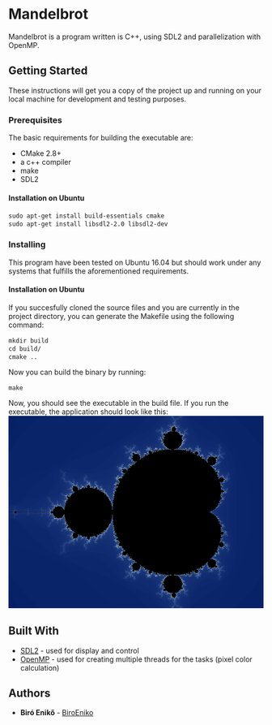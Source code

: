 # Mandelbrot

Mandelbrot is a program written is C++, using SDL2 and parallelization with OpenMP. 

## Getting Started

These instructions will get you a copy of the project up and running on your local machine for development and testing purposes.

### Prerequisites

The basic requirements for building the executable are:

* CMake 2.8+
* a c++ compiler
* make
* SDL2

#### Installation on Ubuntu

```
sudo apt-get install build-essentials cmake
sudo apt-get install libsdl2-2.0 libsdl2-dev
```

### Installing

This program have been tested on Ubuntu 16.04 but should work under any systems that fulfills the aforementioned requirements.

#### Installation on Ubuntu

If you succesfully cloned the source files and you are currently in the project directory, you can generate the Makefile using the following command:

```
mkdir build
cd build/
cmake ..
```
Now you can build the binary by running:

```
make
```
Now, you should see the executable in the build file. If you run the executable, the application should look like this:
![](https://github.com/biroeniko/mandelbrot/blob/master/img/demo.png)

## Built With

* [SDL2](https://www.libsdl.org/) - used for display and control
* [OpenMP](https://www.openmp.org/) - used for creating multiple threads for the tasks (pixel color calculation)

## Authors

* **Biró Enikő** - [BiroEniko](https://github.com/biroeniko)
